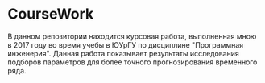 # CourseWork
В данном репозитории находится курсовая работа, выполненная мною в 2017 году во время учебы в ЮУрГУ по дисциплине "Программная инженерия". Данная работа показывает результаты исследования подборов параметров для более точного прогнозирования временного ряда.
